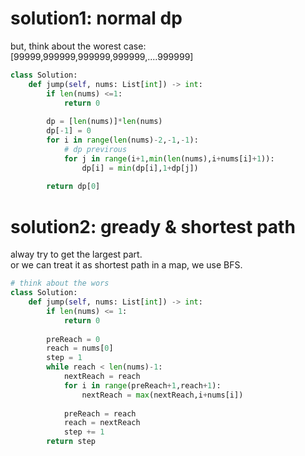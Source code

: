 # solution1: normal dp
but, think about the worest case:
[99999,999999,999999,999999,....999999] 
```py
class Solution:
    def jump(self, nums: List[int]) -> int:
        if len(nums) <=1:
            return 0
        
        dp = [len(nums)]*len(nums)
        dp[-1] = 0
        for i in range(len(nums)-2,-1,-1):
            # dp previrous
            for j in range(i+1,min(len(nums),i+nums[i]+1)):
                dp[i] = min(dp[i],1+dp[j])
        
        return dp[0]
```
# solution2: gready & shortest path
alway try to get the largest part.  
or we can treat it as shortest path in a map, we use BFS.
```py
# think about the wors
class Solution:
    def jump(self, nums: List[int]) -> int:
        if len(nums) <= 1:
            return 0
        
        preReach = 0
        reach = nums[0]
        step = 1
        while reach < len(nums)-1:
            nextReach = reach
            for i in range(preReach+1,reach+1):
                nextReach = max(nextReach,i+nums[i])
            
            preReach = reach
            reach = nextReach
            step += 1
        return step
```